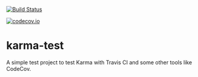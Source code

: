 [![Build Status](https://travis-ci.org/mrblackus/karma-test.svg?branch=master)](https://travis-ci.org/mrblackus/karma-test)

[![codecov.io](https://codecov.io/github/mrblackus/karma-test/coverage.svg?branch=master)](https://codecov.io/github/mrblackus/karma-test?branch=master)

# karma-test
A simple test project to test Karma with Travis CI and some other tools like CodeCov.

